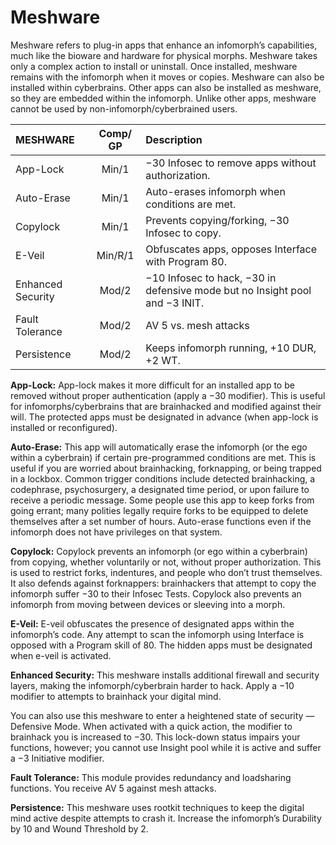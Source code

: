 # Meshware

Meshware refers to plug-in apps that enhance an infomorph’s capabilities, much like the bioware and hardware for physical morphs. Meshware takes only a complex action to install or uninstall. Once installed, meshware remains with the infomorph when it moves or copies. Meshware can also be installed within cyberbrains. Other apps can also be installed as meshware, so they are embedded within the infomorph. Unlike other apps, meshware cannot be used by non-infomorph/cyberbrained users.

<!--sort-->

| MESHWARE          | Comp/<wbr>GP | Description                                                                      |
| :---------------- | :----------: | :------------------------------------------------------------------------------- |
| App-Lock          |    Min/1     | −30 Infosec to remove apps without authorization.                                |
| Auto-Erase        |    Min/1     | Auto-erases infomorph when conditions are met.                                   |
| Copylock          |    Min/1     | Prevents copying/forking, −30 Infosec to copy.                                   |
| E-Veil            |   Min/R/1    | Obfuscates apps, opposes Interface with Program 80.                              |
| Enhanced Security |    Mod/2     | −10 Infosec to hack, −30 in defensive mode but no Insight pool and −3&nbsp;INIT. |
| Fault Tolerance   |    Mod/2     | AV 5 vs. mesh attacks                                                            |
| Persistence       |    Mod/2     | Keeps infomorph running, +10&nbsp;DUR, +2&nbsp;WT.                               |

<!--sort-->

**App-Lock:** App-lock makes it more difficult for an installed app to be removed without proper authentication (apply a −30 modifier). This is useful for infomorphs/cyberbrains that are brainhacked and modified against their will. The protected apps must be designated in advance (when app-lock is installed or reconfigured).

**Auto-Erase:** This app will automatically erase the infomorph (or the ego within a cyberbrain) if certain pre-programmed conditions are met. This is useful if you are worried about brainhacking, forknapping, or being trapped in a lockbox. Common trigger conditions include detected brainhacking, a codephrase, psychosurgery, a designated time period, or upon failure to receive a periodic message. Some people use this app to keep forks from going errant; many polities legally require forks to be equipped to delete themselves after a set number of hours. Auto-erase functions even if the infomorph does not have privileges on that system.

**Copylock:** Copylock prevents an infomorph (or ego within a cyberbrain) from copying, whether voluntarily or not, without proper authorization. This is used to restrict forks, indentures, and people who don’t trust themselves. It also defends against forknappers: brainhackers that attempt to copy the infomorph suffer −30 to their Infosec Tests. Copylock also prevents an infomorph from moving between devices or sleeving into a morph.

**E-Veil:** E-veil obfuscates the presence of designated apps within the infomorph’s code. Any attempt to scan the infomorph using Interface is opposed with a Program skill of 80. The hidden apps must be designated when e-veil is activated.

**Enhanced Security:** This meshware installs additional firewall and security layers, making the infomorph/cyberbrain harder to hack. Apply a −10 modifier to attempts to brainhack your digital mind.

<!--sort-union-->

You can also use this meshware to enter a heightened state of security — Defensive Mode. When activated with a quick action, the modifier to brainhack you is increased to −30. This lock-down status impairs your functions, however; you cannot use Insight pool while it is active and suffer a −3 Initiative modifier.

**Fault Tolerance:** This module provides redundancy and loadsharing functions. You receive AV 5 against mesh attacks.

**Persistence:** This meshware uses rootkit techniques to keep the digital mind active despite attempts to crash it. Increase the infomorph’s Durability by 10 and Wound Threshold by 2.

<!--sort-end-->
